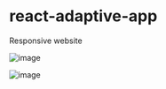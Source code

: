 # react-adaptive-app
Responsive website

![image](https://user-images.githubusercontent.com/80846729/140617911-3f139057-2e17-42c7-9984-c2288a20d0c1.png)

![image](https://user-images.githubusercontent.com/80846729/140617938-7bfef3f8-2a05-4e55-8d2d-be1b49075fe3.png)


